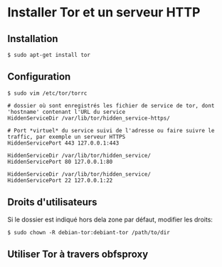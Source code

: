 # Installer Tor et un serveur HTTP

## Installation

	$ sudo apt-get install tor

## Configuration
	
	$ sudo vim /etc/tor/torrc

	# dossier où sont enregistrés les fichier de service de tor, dont 'hostname' contenant l'URL du service
	HiddenServiceDir /var/lib/tor/hidden_service-https/

	# Port *virtuel* du service suivi de l'adresse ou faire suivre le traffic, par exemple un serveur HTTPS
	HiddenServicePort 443 127.0.0.1:443

	HiddenServiceDir /var/lib/tor/hidden_service/
	HiddenServicePort 80 127.0.0.1:80

	HiddenServiceDir /var/lib/tor/hidden_service/
	HiddenServicePort 22 127.0.0.1:22

## Droits d'utilisateurs

Si le dossier est indiqué hors dela zone par défaut, modifier les droits:

	$ sudo chown -R debian-tor:debiant-tor /path/to/dir

## Utiliser Tor à travers obfsproxy


